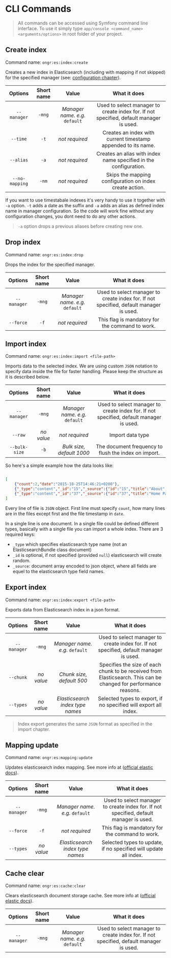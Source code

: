 # CLI Commands

> All commands can be accessed using Symfony command line interface. To use it simply type `app/console <command_name> <arguments/options>` in root folder of your project.

## Create index

Command name: `ongr:es:index:create`

Creates a new index in Elasticsearch (including with mapping if not skipped) for the specified manager (see: [configuration chapter](configuration.md)).

|     Options    | Short name |             Value            |                                      What it does                                      |
|:--------------:|:----------:|:----------------------------:|:--------------------------------------------------------------------------------------:|
|   `--manager`  |   `-mng`   | *Manager name. e.g.* `default` | Used to select manager to create index for. If not specified, default manager is used. |
|    `--time`    |    `-t`    |        *not required*        | Creates an index with current timestamp appended to its name.                          |
|    `--alias`   |    `-a`    |        *not required*        | Creates an alias with index name specified in the configuration.                       |
| `--no-mapping` |    `-nm`   |        *not required*        | Skips the mapping configuration on index create action.                                |

If you want to use timestabale indexes it's very handy to use it together with `-a` option. `-t` adds a date as the suffix and `-a` adds an alias as defined index name in manager configuration. So the code will work fine without any configuration changes, you dont need to do any other actions.

> `-a` option drops a previous aliases before creating new one.


## Drop index

Command name: `ongr:es:index:drop`

Drops the index for the specified manager.

|     Options    | Short name |             Value            |                                      What it does                                      |
|:--------------:|:----------:|:----------------------------:|:--------------------------------------------------------------------------------------:|
|   `--manager`  |   `-mng`   | *Manager name. e.g.* `default` | Used to select manager to create index for. If not specified, default manager is used. |
|    `--force`    |    `-f`    |        *not required*        | This flag is mandatory for the command to work.  


## Import index

Command name: `ongr:es:index:import <file-path>`

Imports data to the selected index. We are using custom `JSON` notation to specify data inside the file for faster handling. Please keep the structure as it is described below.


|     Options          | Short name |             Value            |                                      What it does                                      |
|:--------------------:|:----------:|:----------------------------:|:--------------------------------------------------------------------------------------:|
|   `--manager`        |   `-mng`   | *Manager name. e.g.* `default` | Used to select manager to create index for. If not specified, default manager is used. |
|    `--raw`           |    *no value*    |        *not required*        | Import data type
|    `--bulk-size`     |    `-b`    |        *Bulk size, default 1000*        | The document frequency to flush the index on import.

So here's a simple example how the data looks like:

```json

[
    {"count":2,"date":"2015-10-25T14:46:21+0200"},
    {"_type":"content","_id":"15","_source":{"id":"15","title":"About","content":"Sample ONGR about page..","urls":[{"url":"about\/","key":""}]}},
    {"_type":"content","_id":"37","_source":{"id":"37","title":"Home Page","content":"<div class=\"jumbotron\">\r\n  <h1>Welcome to ONGR demo site!<\/h1>\r\n  <p>Enterprise E-commerce Accelerator.<\/p><\/div>","urls":[{"url":"home-page\/","key":""}]}}
]

```

Every line of file is `JSON` object. First line must specify `count`, how many lines are in the files except first and the file timestamp in `date`.

In a single line is one document. In a single file could be defined different types, basically with a single file you can import a whole index. There are 3 required keys:
* `_type` which specifies elasticsearch type name (not an ElasticsearchBundle class document)
* `_id` is optional, if not specified (provided `null`) elasticsearch will create random.
* `_source`: document array encoded to json object, where all fields are equel to the elasticsearch type field names.


## Export index

Command name: `ongr:es:index:export <file-path>`

Exports data from Elasticsearch index in a json format.


|     Options          | Short name |             Value            |                                      What it does                                      |
|:--------------------:|:----------:|:----------------------------:|:--------------------------------------------------------------------------------------:|
|   `--manager`        |   `-mng`   | *Manager name. e.g.* `default` | Used to select manager to create index for. If not specified, default manager is used. |
|    `--chunk`     |    *no value*     |        *Chunk size, default 500*        | Specifies the size of each chunk to be received from Elasticsearch. This can be changed for performance reasons.
|    `--types`     |    *no value*    |        *Elasticsearch index type names*       | Selected types to export, if no specified will export all index.

> Index export generates the same `JSON` format as specified in the import chapter.

## Mapping update

Command name: `ongr:es:mapping:update`

Updates elasticsearch index mapping. See more info at ([official elastic docs](https://www.elastic.co/guide/en/elasticsearch/guide/current/mapping-intro.html#updating-a-mapping)).

|     Options    | Short name |             Value            |                                      What it does                                      |
|:--------------:|:----------:|:----------------------------:|:--------------------------------------------------------------------------------------:|
|   `--manager`  |   `-mng`   | *Manager name. e.g.* `default` | Used to select manager to create index for. If not specified, default manager is used. |
|    `--force`    |    `-f`    |        *not required*        | This flag is mandatory for the command to work.
|    `--types`     |    *no value*    |        *Elasticsearch index type names*       | Selected types to update, if no specified will update all index.



## Cache clear

Command name: `ongr:es:cache:clear`

Clears elasticsearch document storage cache. See more info at ([official elastic docs](https://www.elastic.co/guide/en/elasticsearch/reference/current/indices-clearcache.html)).

|     Options    | Short name |             Value            |                                      What it does                                      |
|:--------------:|:----------:|:----------------------------:|:--------------------------------------------------------------------------------------:|
|   `--manager`  |   `-mng`   | *Manager name. e.g.* `default` | Used to select manager to create index for. If not specified, default manager is used.
